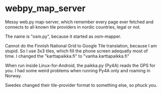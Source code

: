 # webpy_map_server

Messy web.py map-server, which remember every page ever fetched and connects to all known tile providers in nordic countries, legal or not.

The name is "osm.py", because it started as osm-mapper.

Cannot do the Finnish National Grid to Google Tile translation, because I am stupid. So I use 3x3 tiles, which fill the phone screen adequatly most of time. I changed  the "karttapaikka.fi" to "vanha.karttapaikka.fi" 

When run inside Linux-for-Android, the paikka.py (Py4A) reads the GPS for you. I had some weird problems when running Py4A only and roaming in Norway.

Swedes changed their tile-provider format to something else, so phuck you.



